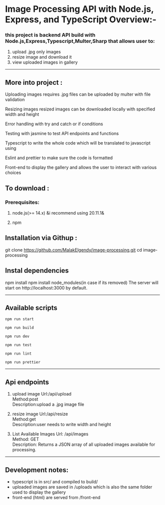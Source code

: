 # Image Processing API with Node.js, Express, and TypeScript Overview:-

### this project is backend API build with Node.js,Express,Typescript,Multer,Sharp that allows user to:

1. upload .jpg only images
2. resize image and download it
3. view uploaded images in gallery
---

## More into project :
 Uploading images requires .jpg files can be uploaded by multer with file validation

 Resizing images resized images can be downloaded locally with specified width and height

 Error handling with try and catch or if conditions

 Testing with jasmine to test API endpoints and functions

 Typescript to write the whole code which will be translated to javascript using <npm run build>

 Eslint and prettier to make sure the code is formatted

 Front-end to display the gallery and allows the user to interact with various choices

## To download :

### Prerequisites:
1. node.js(>= 14.x) &i recommend using 20.11.1&

2. npm

## Installation via Githup :
 git clone https://github.com/MalakElgendy/image-processing.git
 cd image-processing

## Instal dependencies
 npm install
 npm install node_modules(in case if its removed)
 The server will start on http://localhost:3000 by default.

---

## Available scripts

```npm run start``` <run the compiled js server>

```npm run build``` <compile ts to js>

```npm run dev``` <run nodemon>

```npm run test``` <run jasmine tests>

```npm run lint``` <run eslint checks>

```npm run prettier``` <to fix the format>

---

## Api endpoints

1. upload image
Url:/api/upload\
Method:post\
Description:upload a .jpg image file

2. resize image
Url:/api/resize\
Method:get\
Description:user needs to write width and height 

3. List Available Images
Url: /api/images\
Method: GET\
Description: Returns a JSON array of all uploaded images available for processing.

---

## Development notes:
* typescript is in src/ and compiled to build/
* uploaded images are saved in /uploads which is also the same folder used to display the gallery
* front-end (html) are served from /front-end 

